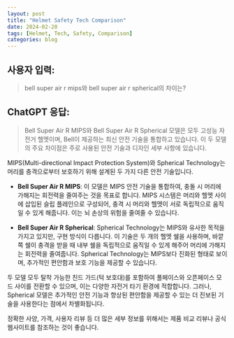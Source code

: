```yaml
---
layout: post
title: "Helmet Safety Tech Comparison"
date: 2024-02-20
tags: [Helmet, Tech, Safety, Comparison]
categories: blog
---
```


## 사용자 입력:
> bell super air r mips와 bell super air r spherical의 차이는?

## ChatGPT 응답:
> Bell Super Air R MIPS와 Bell Super Air R Spherical 모델은 모두 고성능 자전거 헬멧이며, Bell이 제공하는 최신 안전 기술을 통합하고 있습니다. 이 두 모델의 주요 차이점은 주로 사용된 안전 기술과 디자인 세부 사항에 있습니다. 

MIPS(Multi-directional Impact Protection System)와 Spherical Technology는 머리를 충격으로부터 보호하기 위해 설계된 두 가지 다른 안전 기술입니다.

- **Bell Super Air R MIPS**: 이 모델은 MIPS 안전 기술을 통합하여, 충돌 시 머리에 가해지는 회전력을 줄여주는 것을 목표로 합니다. MIPS 시스템은 머리와 헬멧 사이에 삽입된 슬립 플레인으로 구성되어, 충격 시 머리와 헬멧이 서로 독립적으로 움직일 수 있게 해줍니다. 이는 뇌 손상의 위험을 줄여줄 수 있습니다.

- **Bell Super Air R Spherical**: Spherical Technology는 MIPS와 유사한 목적을 가지고 있지만, 구현 방식이 다릅니다. 이 기술은 두 개의 헬멧 쉘을 사용하며, 바깥쪽 쉘이 충격을 받을 때 내부 쉘을 독립적으로 움직일 수 있게 해주어 머리에 가해지는 회전력을 줄여줍니다. Spherical Technology는 MIPS보다 진화된 형태로 보이며, 추가적인 편안함과 보호 기능을 제공할 수 있습니다.

두 모델 모두 탈착 가능한 친드 가드(턱 보호대)를 포함하여 풀페이스와 오픈페이스 모드 사이를 전환할 수 있으며, 이는 다양한 자전거 타기 환경에 적합합니다. 그러나, Spherical 모델은 추가적인 안전 기능과 향상된 편안함을 제공할 수 있는 더 진보된 기술을 사용한다는 점에서 차별화됩니다. 

정확한 사양, 가격, 사용자 리뷰 등 더 많은 세부 정보를 위해서는 제품 비교 리뷰나 공식 웹사이트를 참조하는 것이 좋습니다.

